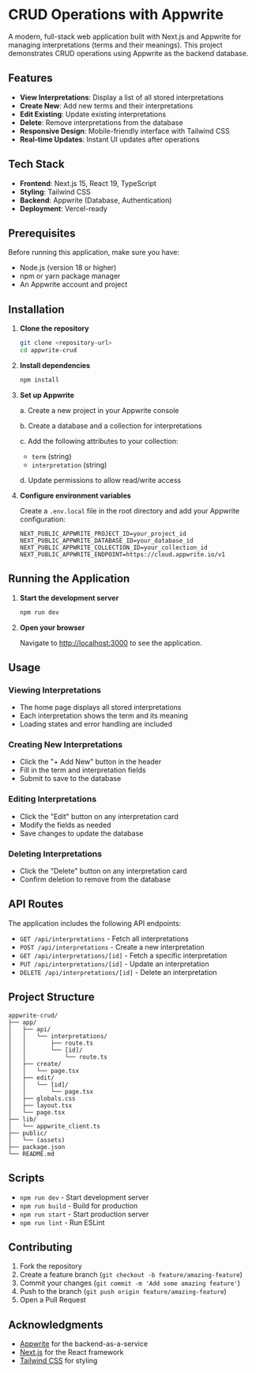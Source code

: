 # CRUD Operations with Appwrite

A modern, full-stack web application built with Next.js and Appwrite for managing interpretations (terms and their meanings). This project demonstrates CRUD operations using Appwrite as the backend database.

## Features

- **View Interpretations**: Display a list of all stored interpretations
- **Create New**: Add new terms and their interpretations
- **Edit Existing**: Update existing interpretations
- **Delete**: Remove interpretations from the database
- **Responsive Design**: Mobile-friendly interface with Tailwind CSS
- **Real-time Updates**: Instant UI updates after operations

## Tech Stack

- **Frontend**: Next.js 15, React 19, TypeScript
- **Styling**: Tailwind CSS
- **Backend**: Appwrite (Database, Authentication)
- **Deployment**: Vercel-ready

## Prerequisites

Before running this application, make sure you have:

- Node.js (version 18 or higher)
- npm or yarn package manager
- An Appwrite account and project

## Installation

1. **Clone the repository**
   ```bash
   git clone <repository-url>
   cd appwrite-crud
   ```

2. **Install dependencies**
   ```bash
   npm install
   ```

3. **Set up Appwrite**

   a. Create a new project in your Appwrite console

   b. Create a database and a collection for interpretations

   c. Add the following attributes to your collection:
      - `term` (string)
      - `interpretation` (string)

   d. Update permissions to allow read/write access

4. **Configure environment variables**

   Create a `.env.local` file in the root directory and add your Appwrite configuration:

   ```env
   NEXT_PUBLIC_APPWRITE_PROJECT_ID=your_project_id
   NEXT_PUBLIC_APPWRITE_DATABASE_ID=your_database_id
   NEXT_PUBLIC_APPWRITE_COLLECTION_ID=your_collection_id
   NEXT_PUBLIC_APPWRITE_ENDPOINT=https://cloud.appwrite.io/v1
   ```

## Running the Application

1. **Start the development server**
   ```bash
   npm run dev
   ```

2. **Open your browser**

   Navigate to [http://localhost:3000](http://localhost:3000) to see the application.

## Usage

### Viewing Interpretations
- The home page displays all stored interpretations
- Each interpretation shows the term and its meaning
- Loading states and error handling are included

### Creating New Interpretations
- Click the "+ Add New" button in the header
- Fill in the term and interpretation fields
- Submit to save to the database

### Editing Interpretations
- Click the "Edit" button on any interpretation card
- Modify the fields as needed
- Save changes to update the database

### Deleting Interpretations
- Click the "Delete" button on any interpretation card
- Confirm deletion to remove from the database

## API Routes

The application includes the following API endpoints:

- `GET /api/interpretations` - Fetch all interpretations
- `POST /api/interpretations` - Create a new interpretation
- `GET /api/interpretations/[id]` - Fetch a specific interpretation
- `PUT /api/interpretations/[id]` - Update an interpretation
- `DELETE /api/interpretations/[id]` - Delete an interpretation

## Project Structure

```
appwrite-crud/
├── app/
│   ├── api/
│   │   └── interpretations/
│   │       ├── route.ts
│   │       └── [id]/
│   │           └── route.ts
│   ├── create/
│   │   └── page.tsx
│   ├── edit/
│   │   └── [id]/
│   │       └── page.tsx
│   ├── globals.css
│   ├── layout.tsx
│   └── page.tsx
├── lib/
│   └── appwrite_client.ts
├── public/
│   └── (assets)
├── package.json
└── README.md
```

## Scripts

- `npm run dev` - Start development server
- `npm run build` - Build for production
- `npm run start` - Start production server
- `npm run lint` - Run ESLint

## Contributing

1. Fork the repository
2. Create a feature branch (`git checkout -b feature/amazing-feature`)
3. Commit your changes (`git commit -m 'Add some amazing feature'`)
4. Push to the branch (`git push origin feature/amazing-feature`)
5. Open a Pull Request



## Acknowledgments

- [Appwrite](https://appwrite.io/) for the backend-as-a-service
- [Next.js](https://nextjs.org/) for the React framework
- [Tailwind CSS](https://tailwindcss.com/) for styling
